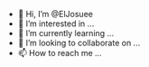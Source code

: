 - 👋 Hi, I’m @ElJosuee
- 👀 I’m interested in ...
- 🌱 I’m currently learning ...
- 💞️ I’m looking to collaborate on ...
- 📫 How to reach me ...

<!---
ElJosuee/ElJosuee is a ✨ special ✨ repository because its `README.md` (this file) appears on your GitHub profile.
You can click the Preview link to take a look at your changes.
--->
